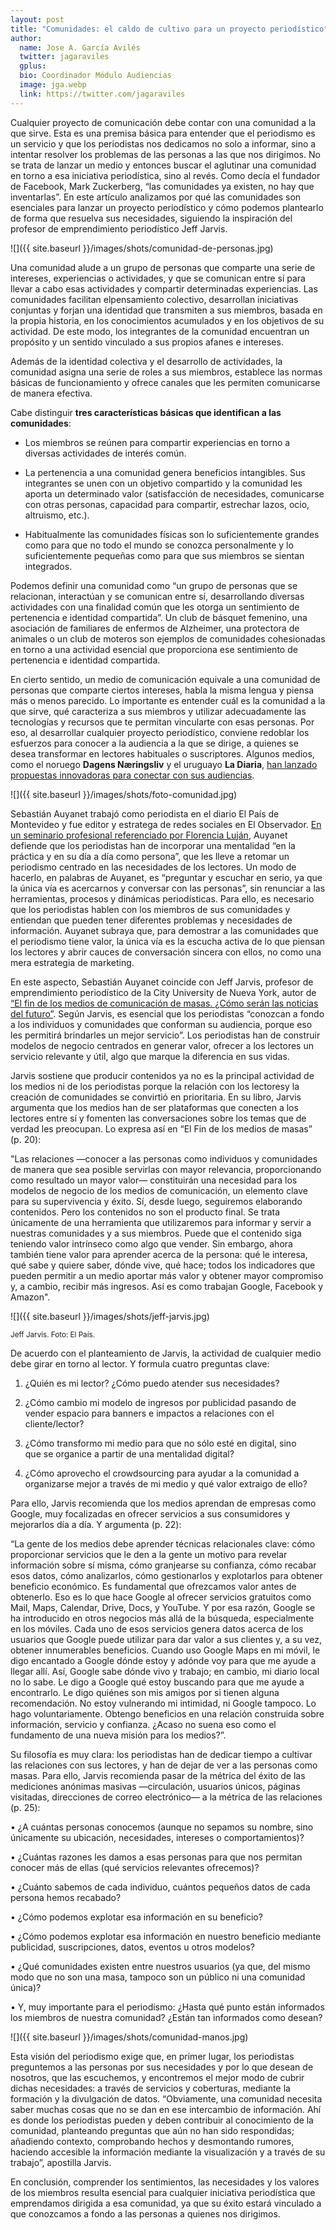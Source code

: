 ```yaml
---
layout: post
title: "Comunidades: el caldo de cultivo para un proyecto periodístico"
author:
  name: Jose A. García Avilés
  twitter: jagaraviles
  gplus:  
  bio: Coordinador Módulo Audiencias
  image: jga.webp
  link: https://twitter.com/jagaraviles
---
```

Cualquier proyecto de comunicación debe contar con una comunidad a la que sirve. Esta es una premisa básica para entender que el periodismo es un servicio y que los periodistas nos dedicamos no solo a informar, sino a intentar resolver los problemas de las personas a las que nos dirigimos. No se trata de lanzar un medio y entonces buscar el aglutinar una comunidad en torno a esa iniciativa periodística, sino al revés. Como decía el fundador de Facebook, Mark Zuckerberg, “las comunidades ya existen, no hay que inventarlas”. En este artículo analizamos por qué las comunidades son esenciales para lanzar un proyecto periodístico y cómo podemos plantearlo de forma que resuelva sus necesidades, siguiendo la inspiración del profesor de emprendimiento periodístico Jeff Jarvis.

![]({{ site.baseurl }}/images/shots/comunidad-de-personas.jpg)

Una comunidad alude a un grupo de personas que comparte una serie de intereses, experiencias o actividades, y que se comunican entre sí para llevar a cabo esas actividades y compartir determinadas experiencias. Las comunidades facilitan elpensamiento colectivo, desarrollan iniciativas conjuntas y forjan una identidad que transmiten a sus miembros, basada en la propia historia, en los conocimientos acumulados y en los objetivos de su actividad. De este modo, los integrantes de la comunidad encuentran un propósito y un sentido vinculado a sus propios afanes e intereses.

Además de la identidad colectiva y el desarrollo de actividades, la comunidad asigna una serie de roles a sus miembros, establece las normas básicas de funcionamiento y ofrece canales que les permiten comunicarse de manera efectiva.

Cabe distinguir **tres características básicas que identifican a las comunidades**:

- Los miembros se reúnen para compartir experiencias en torno a diversas actividades de interés común.

- La pertenencia a una comunidad genera beneficios intangibles. Sus integrantes se unen con un objetivo compartido y la comunidad les aporta un determinado valor (satisfacción de necesidades, comunicarse con otras personas, capacidad para compartir, estrechar lazos, ocio, altruismo, etc.).

- Habitualmente las comunidades físicas son lo suficientemente grandes como para que no todo el mundo se conozca personalmente y lo suficientemente pequeñas como para que sus miembros se sientan integrados.

Podemos definir una comunidad como “un grupo de personas que se relacionan, interactúan y se comunican entre sí, desarrollando diversas actividades con una finalidad común que les otorga un sentimiento de pertenencia e identidad compartida”. Un club de básquet femenino, una asociación de familiares de enfermos de Alzheimer, una protectora de animales o un club de moteros son ejemplos de comunidades cohesionadas en torno a una actividad esencial que proporciona ese sentimiento de pertenencia e identidad compartida.

En cierto sentido, un medio de comunicación equivale a una comunidad de personas que comparte ciertos intereses, habla la misma lengua y piensa más o menos parecido. Lo importante es entender cuál es la comunidad a la que sirve, qué caracteriza a sus miembros y utilizar adecuadamente las tecnologías y recursos que te permitan vincularte con esas personas. Por eso, al desarrollar cualquier proyecto periodístico, conviene redoblar los esfuerzos para conocer a la audiencia a la que se dirige, a quienes se desea transformar en lectores habituales o suscriptores. Algunos medios, como el noruego **Dagens Næringsliv** y el uruguayo **La Diaria**, [han lanzado propuestas innovadoras para conectar con sus audiencias](https://mip.umh.es/blog/2020/02/20/audiencia-innovadoras-experiencias-noruega-uruguay/).

![]({{ site.baseurl }}/images/shots/foto-comunidad.jpg)

Sebastián Auyanet trabajó como periodista en el diario El País de Montevideo y fue editor y estratega de redes sociales en El Observador. [En un seminario profesional referenciado por Florencia Luján](https://distintaslatitudes.net/comunidad/preguntar-escuchar-y-conversar-la-clave-del-periodismo-social), Auyanet defiende que los periodistas han de incorporar una mentalidad “en la práctica y en su día a día como persona”, que les lleve a retomar un periodismo centrado en las necesidades de los lectores. Un modo de hacerlo, en palabras de Auyanet, es “preguntar y escuchar en serio, ya que la única vía es acercarnos y conversar con las personas”, sin renunciar a las herramientas, procesos y dinámicas periodísticas. Para ello, es necesario que los periodistas hablen con los miembros de sus comunidades y entiendan que pueden tener diferentes problemas y necesidades de información. Auyanet subraya que, para demostrar a las comunidades que el periodismo tiene valor, la única vía es la escucha activa de lo que piensan los lectores y abrir cauces de conversación sincera con ellos, no como una mera estrategia de marketing.

En este aspecto, Sebastián Auyanet coincide con Jeff Jarvis, profesor de emprendimiento periodístico de la City University de Nueva York, autor de [“El fin de los medios de comunicación de masas. ¿Cómo serán las noticias del futuro”](https://www.amazon.es/fin-los-medios-comunicaci%C3%B3n-masas/dp/8498754011). Según Jarvis, es esencial que los periodistas “conozcan a fondo a los individuos y comunidades que conforman su audiencia, porque eso les permitirá brindarles un mejor servicio”. Los periodistas han de construir modelos de negocio centrados en generar valor, ofrecer a los lectores un servicio relevante y útil, algo que marque la diferencia en sus vidas.

Jarvis sostiene que producir contenidos ya no es la principal actividad de los medios ni de los periodistas porque la relación con los lectoresy la creación de comunidades se convirtió en prioritaria. En su libro, Jarvis argumenta que los medios han de ser plataformas que conecten a los lectores entre sí y fomenten las conversaciones sobre los temas que de verdad les preocupan. Lo expresa así en “El Fin de los medios de masas” (p. 20):

"Las relaciones —conocer a las personas como individuos y comunidades de manera que sea posible servirlas con mayor relevancia, proporcionando como resultado un mayor valor— constituirán una necesidad para los modelos de negocio de los medios de comunicación, un elemento clave para su supervivencia y éxito. Sí, desde luego, seguiremos elaborando contenidos. Pero los contenidos no son el producto final. Se trata únicamente de una herramienta que utilizaremos para informar y servir a nuestras comunidades y a sus miembros. Puede que el contenido siga teniendo valor intrínseco como algo que vender. Sin embargo, ahora también tiene valor para aprender acerca de la persona: qué le interesa, qué sabe y quiere saber, dónde vive, qué hace; todos los indicadores que pueden permitir a un medio aportar más valor y obtener mayor compromiso y, a cambio, recibir más ingresos. Así es como trabajan Google, Facebook y Amazon".

![]({{ site.baseurl }}/images/shots/jeff-jarvis.jpg)

<sup>Jeff Jarvis. Foto: El País.


De acuerdo con el planteamiento de Jarvis, la actividad de cualquier medio debe girar en torno al lector. Y formula cuatro preguntas clave:

1. ¿Quién es mi lector? ¿Cómo puedo atender sus necesidades?

2. ¿Cómo cambio mi modelo de ingresos por publicidad pasando de vender espacio para banners e impactos a relaciones con el cliente/lector?

3. ¿Cómo transformo mi medio para que no sólo esté en digital, sino que se organice a partir de una mentalidad digital?

4. ¿Cómo aprovecho el crowdsourcing para ayudar a la comunidad a organizarse mejor a través de mi medio y qué valor extraigo de ello?

Para ello, Jarvis recomienda que los medios aprendan de empresas como Google, muy focalizadas en ofrecer servicios a sus consumidores y mejorarlos día a día. Y argumenta (p. 22):

“La gente de los medios debe aprender técnicas relacionales clave: cómo proporcionar servicios que le den a la gente un motivo para revelar información sobre sí misma, cómo granjearse su confianza, cómo recabar esos datos, cómo analizarlos, cómo gestionarlos y explotarlos para obtener beneficio económico. Es fundamental que ofrezcamos valor antes de obtenerlo. Eso es lo que hace Google al ofrecer servicios gratuitos como Mail, Maps, Calendar, Drive, Docs, y YouTube. Y por esa razón, Google se ha introducido en otros negocios más allá de la búsqueda, especialmente en los móviles. Cada uno de esos servicios genera datos acerca de los usuarios que Google puede utilizar para dar valor a sus clientes y, a su vez, obtener innumerables beneficios. Cuando uso Google Maps en mi móvil, le digo encantado a Google dónde estoy y adónde voy para que me ayude a llegar allí. Así, Google sabe dónde vivo y trabajo; en cambio, mi diario local no lo sabe. Le digo a Google qué estoy buscando para que me ayude a encontrarlo. Le digo quiénes son mis amigos por si tienen alguna recomendación. No estoy vulnerando mi intimidad, ni Google tampoco. Lo hago voluntariamente. Obtengo beneficios en una relación construida sobre información, servicio y confianza. ¿Acaso no suena eso como el fundamento de una nueva misión para los medios?”.

Su filosofía es muy clara: los periodistas han de dedicar tiempo a cultivar las relaciones con sus lectores, y han de dejar de ver a las personas como masas. Para ello, Jarvis recomienda pasar de la métrica del éxito de las mediciones anónimas masivas —circulación, usuarios únicos, páginas visitadas, direcciones de correo electrónico— a la métrica de las relaciones (p. 25):

• ¿A cuántas personas conocemos (aunque no sepamos su nombre, sino únicamente su ubicación, necesidades, intereses o comportamientos)?

• ¿Cuántas razones les damos a esas personas para que nos permitan conocer más de ellas (qué servicios relevantes ofrecemos)?

• ¿Cuánto sabemos de cada individuo, cuántos pequeños datos de cada persona hemos recabado?

• ¿Cómo podemos explotar esa información en su beneficio?

• ¿Cómo podemos explotar esa información en nuestro beneficio mediante publicidad, suscripciones, datos, eventos u otros modelos?

• ¿Qué comunidades existen entre nuestros usuarios (ya que, del mismo modo que no son una masa, tampoco son un público ni una comunidad única)?

• Y, muy importante para el periodismo: ¿Hasta qué punto están informados los miembros de nuestra comunidad? ¿Están tan informados como desean?

![]({{ site.baseurl }}/images/shots/comunidad-manos.jpg)

Esta visión del periodismo exige que, en primer lugar, los periodistas preguntemos a las personas por sus necesidades y por lo que desean de nosotros, que las escuchemos, y encontremos el mejor modo de cubrir dichas necesidades: a través de servicios y coberturas, mediante la formación y la divulgación de datos. “Obviamente, una comunidad necesita saber muchas cosas que no se dan en ese intercambio de información. Ahí es donde los periodistas pueden y deben contribuir al conocimiento de la comunidad, planteando preguntas que aún no han sido respondidas; añadiendo contexto, comprobando hechos y desmontando rumores, haciendo accesible la información mediante la visualización y a través de su trabajo”, apostilla Jarvis.

En conclusión, comprender los sentimientos, las necesidades y los valores de los miembros resulta esencial para cualquier iniciativa periodística que emprendamos dirigida a esa comunidad, ya que su éxito estará vinculado a que conozcamos a fondo a las personas a quienes nos dirigimos.